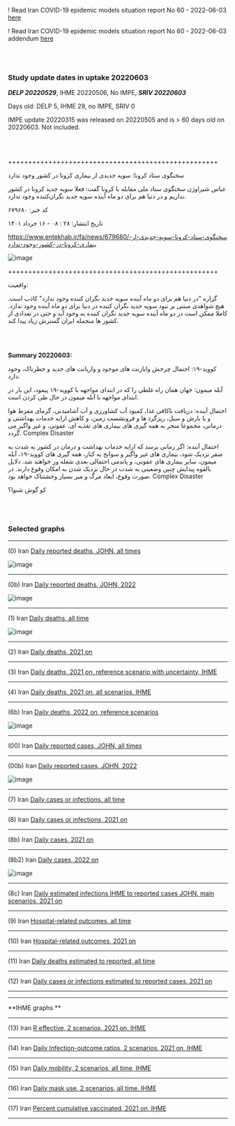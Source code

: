 ! Read Iran COVID-19 epidemic models situation report No 60 - 2022-06-03 [here](https://github.com/pourmalek/covir2/blob/main/situation%20reports/60%20Iran%20COVID-19%20epidemic%20models%20situation%20report%20No%2060%20–%202022-06-03.pdf)


! Read Iran COVID-19 epidemic models situation report No 60 - 2022-06-03 addendum [here]()

<br/><br/> 


### Study update dates in uptake 20220603  

**_DELP 20220529_**, IHME 20220506, No IMPE, **_SRIV 20220603_** 

Days old: DELP 5, IHME 29, no IMPE, SRIV 0

IMPE update 20220315 was released on 20220505 and is > 60 days old on 20220603. Not included. 


<br/><br/> 


<div dir="rtr"> 


++++++++++++++++++++++++++++++++++++++++++++++++++++

سخنگوی ستاد کرونا: سویه جدیدی از بیماری کرونا در کشور وجود ندارد

عباس شیراوژن سخنگوی ستاد ملی مقابله با کرونا گفت: فعلا سویه جدید کرونا در کشور نداریم و در دنیا هم برای دو ماه آینده سویه جدید نگران‌کننده وجود ندارد.

کد خبر: ۶۷۹۶۸۰

تاریخ انتشار: ۲۸ : ۰۸ - ۱۶ خرداد ۱۴۰۱

https://www.entekhab.ir/fa/news/679680/سخنگوی-ستاد-کرونا-سویه-جدیدی-از-بیماری-کرونا-در-کشور-وجود-ندارد

 
 ![image](https://user-images.githubusercontent.com/30849720/172096841-01c5d0d8-a336-450a-b837-b6d6cf720cb0.png)


++++++++++++++++++++++++++++++++++++++++++++++++++++

واقعیت:

گزاره "در دنیا هم برای دو ماه آینده سویه جدید نگران‌ کننده وجود ندارد" کاذب است. هیچ شواهدی مبتنی بر نبود سویه جدید نگران‌ کننده در دنیا برای دو ماه آینده وجود ندارد. کاملا ممکن است در دو ماه آینده سویه جدید نگران‌ کننده به وجود آید و حتی در تعدادی از کشور ها منجمله ایران گسترش زیاد پیدا کند. 



 <div dir="ltr">
 
<br/><br/> 


**Summary 20220603:**

<div dir="rtr"> 

 

کووید-۱۹: احتمال چرخش وایارنت های موجود و واریانت های جدید و خطرناک، وجود دارد. 

آبله میمون: جهان همان راه غلطی را که در ابتدای مواجهه با کووید-۱۹ پیمود، این بار در ابتدای مواجهه با آبله میمون در حال طی کردن است.

احتمال آینده: دریافت ناکافی غذا، کمبود آب کشاورزی و آب آشامیدنی، گرمای مفرط هوا و یا بارش و سیل، ریزگرد ها و فرونشست زمین، و کاهش ارایه خدمات بهداشتی و درمانی،‌ مجموعا منجر به همه گیری های بیماری های تغذیه ای، عفونی، و غیر واگیر می گردد. Complex Disaster 
 
احتمال آینده: اگر زمانی برسد که ارایه خدمات بهداشت و درمان در کشور به شدت به صفر نزدیک شود، بیماری های غیر واگیر و سوانح به کنار، همه گیری های کووید-۱۹، آبله میمون،‌ سایر بیماری های عفونی، و پاندمی احتمالی بعدی شعله ور خواهند شد. دلایل بالقوه پیدایش چنین وضعیتی به شدت در حال نزدیک شدن به امکان وقوع دارند. در صورت وقوع، ابعاد مرگ و میر بسیار وحشتناک خواهد بود. Complex Disaster

 کو گوش شنوا؟
 <div dir="ltr">
 
 <br/><br/> 
 




### Selected graphs

****

(0) Iran [Daily reported deaths, JOHN, all times](https://github.com/pourmalek/covir2/blob/main/20220603/output/graph%201%20COVID-19%20daily%20deaths%2C%20Iran%2C%20Johns%20Hopkins.pdf)

![image](https://user-images.githubusercontent.com/30849720/171989879-f4f42e2c-938d-46dc-adb3-69d35c9286d3.png)
 
****

(0b) Iran [Daily reported deaths, JOHN, 2022](https://github.com/pourmalek/covir2/blob/main/20220603/output/graph%203%20COVID-19%20daily%20deaths%2C%20Iran%2C%20Johns%20Hopkins%2C%202022%20on.pdf)

![image](https://user-images.githubusercontent.com/30849720/171989892-56cc698e-0e3c-47d7-9227-5af9de6c4851.png)
 
****

(1) Iran [Daily deaths, all time](https://github.com/pourmalek/covir2/blob/main/20220603/output/graph%2011%20COVID-19%20daily%20deaths%2C%20Iran%2C%20reference%20scenarios%2C%20all%20time.pdf)

![image](https://user-images.githubusercontent.com/30849720/171989928-17eb7171-a7c9-4f77-b270-4d3d11035555.png)
 
****

(2) Iran [Daily deaths, 2021 on](https://github.com/pourmalek/covir2/blob/main/20220603/output/graph%2012%20COVID-19%20daily%20deaths%2C%20Iran%2C%20reference%20scenarios.pdf)

  
****

(3) Iran [Daily deaths, 2021 on, reference scenario with uncertainty, IHME](https://github.com/pourmalek/covir2/blob/main/20220603/output/graph%2014%20COVID-19%20daily%20deaths%2C%20Iran%2C%20reference%20scenario%20with%20uncertainty%2C%20IHME.pdf)

 
****

(4) Iran [Daily deaths, 2021 on, all scenarios, IHME](https://github.com/pourmalek/covir2/blob/main/20220603/output/graph%2015%20COVID-19%20daily%20deaths%2C%20Iran%2C%20all%20scenarios%2C%20IHME.pdf)

 
****
  
(6b) Iran [Daily deaths, 2022 on, reference scenarios](https://github.com/pourmalek/covir2/blob/main/20220603/output/graph%2018%20COVID-19%20daily%20deaths%2C%20Iran%2C%20reference%20scenarios%2C%202022%20on.pdf)  
  
![image](https://user-images.githubusercontent.com/30849720/172052280-67df6acc-3e0e-436e-ae3c-bfa4d8779691.png)
  
****  

(00) Iran [Daily reported cases, JOHN, all times](https://github.com/pourmalek/covir2/blob/main/20220603/output/graph%202%20COVID-19%20daily%20cases%2C%20Iran%2C%20Johns%20Hopkins.pdf)

 
****

(00b) Iran [Daily reported cases, JOHN, 2022](https://github.com/pourmalek/covir2/blob/main/20220603/output/graph%204%20COVID-19%20daily%20cases%2C%20Iran%2C%20Johns%20Hopkins%2C%202022%20on.pdf)

![image](https://user-images.githubusercontent.com/30849720/171989846-e33646e4-9548-4fec-a76c-54e7f28b07d4.png)
 
****

(7) Iran [Daily cases or infections, all time](https://github.com/pourmalek/covir2/blob/main/20220603/output/graph%2021%20COVID-19%20daily%20cases%2C%20Iran%2C%20reference%20scenarios%2C%20all%20time.pdf)

 
****

(8) Iran [Daily cases or infections, 2021 on](https://github.com/pourmalek/covir2/blob/main/20220603/output/graph%2022%20COVID-19%20daily%20cases%2C%20Iran%2C%20reference%20scenarios.pdf)

  
****

(8b) Iran [Daily cases, 2021 on](https://github.com/pourmalek/covir2/blob/main/20220603/output/graph%2022b%20COVID-19%20daily%20cases%2C%20Iran%2C%20reference%20scenarios.pdf)

  
****

(8b2) Iran [Daily cases, 2022 on](https://github.com/pourmalek/covir2/blob/main/20220603/output/graph%2022b2%20COVID-19%20daily%20cases%2C%20Iran%2C%20reference%20scenarios.pdf)

![image](https://user-images.githubusercontent.com/30849720/171990042-df882fcc-a7ae-4696-ad48-3f078d58e3f7.png)
 
****

(8c) Iran [Daily estimated infections IHME to reported cases JOHN, main scenarios, 2021 on](https://github.com/pourmalek/covir2/blob/main/20220603/output/graph%2029%20C19%20daily%20estimated%20infections%20to%20reported%20cases%2C%20Iran%2C%20reference%20scenarios%202021.pdf)

  
****

(9) Iran [Hospital-related outcomes, all time](https://github.com/pourmalek/covir2/blob/main/20220603/output/graph%2071a%20COVID-19%20hospital-related%20outcomes%2C%20all%20time.pdf)

 
****

(10) Iran [Hospital-related outcomes, 2021 on](https://github.com/pourmalek/covir2/blob/main/20220603/output/graph%2072%20COVID-19%20hospital-related%20outcomes%2C%20wo%20extremes%2C%202021.pdf)

  
****

(11) Iran [Daily deaths estimated to reported, all time](https://github.com/pourmalek/covir2/blob/main/20220603/output/graph%2091%20COVID-19%20daily%20deaths%20estimated%20to%20reported%2C%20Iran%2C%20reference%20scenarios%2C%20all%20time.pdf)

  
****

(12) Iran [Daily cases or infections estimated to reported cases, 2021 on](https://github.com/pourmalek/covir2/blob/main/20220603/output/graph%2094%20COVID-19%20daily%20cases%20estimated%20to%20reported%2C%20Iran%2C%20reference%20scenarios.pdf) 

  
****
****

**IHME graphs **

****

(13) Iran [R effective, 2 scenarios, 2021 on, IHME](https://github.com/pourmalek/covir2/blob/main/20220603/output/graph%20101%20COVID-19%20R%20effective%2C%20Iran%2C%202%20scenarios%2001jun2021%20on.pdf)

 
****

(14) Iran [Daily Infection-outcome ratios, 2 scenarios, 2021 on, IHME](https://github.com/pourmalek/covir2/blob/main/20220603/output/graph%20102%20COVID-19%20daily%20Infection%20outcomes%20ratios%2C%20Iran%202%20scenarios%2C%20IHME.pdf)

 
****

(15) Iran [Daily mobility, 2 scenarios, all time, IHME](https://github.com/pourmalek/covir2/blob/main/20220603/output/graph%20103%20COVID-19%20daily%20mobility%2C%20Iran%2C%202%20scenarios%20IHME.pdf)

 
****

(16) Iran [Daily mask use, 2 scenarios, all time, IHME](https://github.com/pourmalek/covir2/blob/main/20220603/output/graph%20104%20COVID-19%20daily%20mask_use%2C%20Iran%2C%202%20scenarios%20IHME.pdf)

 
****

(17) Iran [Percent cumulative vaccinated, 2021 on, IHME](https://github.com/pourmalek/covir2/blob/main/20220603/output/graph%20105%20COVID-19%20cumulative%20vaccinated%20percent%2C%20Iran%20IHME.pdf)

 
****



